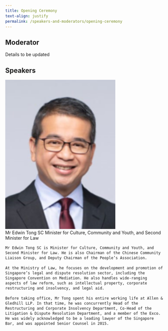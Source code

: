 ```yaml
---
title: Opening Ceremony
text-align: justify
permalink: /speakers-and-moderators/opening-ceremony
---
```


## Moderator

Details to be updated

## Speakers

<div class="sgds-container">
  <div class="row is-desktop">
    <div class="col">
    <img src="/images/speakers-photo-opening-Minister Edwin Tong.png" alt="Photo of Minister Edwin Tong" width=350> 
    </div>
    <div class="col">
    Mr Edwin Tong SC
    Minister for Culture, Community and Youth, and Second Minister for Law

    Mr Edwin Tong SC is Minister for Culture, Community and Youth, and Second Minister for Law. He is also Chairman of the Chinese Community Liaison Group, and Deputy Chairman of the People’s Association.

    At the Ministry of Law, he focuses on the development and promotion of Singapore’s legal and dispute resolution sector, including the Singapore Convention on Mediation. He also handles wide-ranging aspects of law reform, such as intellectual property, corporate restructuring and insolvency, and legal aid.

    Before taking office, Mr Tong spent his entire working life at Allen & Gledhill LLP. In that time, he was concurrently Head of the Restructuring and Corporate Insolvency Department, Co-Head of the Litigation & Dispute Resolution Department, and a member of the Exco. He was widely acknowledged to be a leading lawyer of the Singapore Bar, and was appointed Senior Counsel in 2015.

</div>
  </div>
</div>
